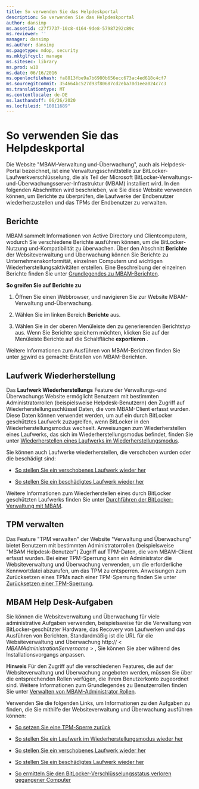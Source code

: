```yaml
---
title: So verwenden Sie das Helpdeskportal
description: So verwenden Sie das Helpdeskportal
author: dansimp
ms.assetid: c27f7737-10c8-4164-9de8-57987292c89c
ms.reviewer: ''
manager: dansimp
ms.author: dansimp
ms.pagetype: mdop, security
ms.mktglfcycl: manage
ms.sitesec: library
ms.prod: w10
ms.date: 06/16/2016
ms.openlocfilehash: fa8813fbe9a7b6980b656ecc673ac4ed618c4cf7
ms.sourcegitcommit: 354664bc527d93f80687cd2eba70d1eea024c7c3
ms.translationtype: MT
ms.contentlocale: de-DE
ms.lasthandoff: 06/26/2020
ms.locfileid: "10811689"
---
```

# So verwenden Sie das Helpdeskportal


Die Website "MBAM-Verwaltung und-Überwachung", auch als Helpdesk-Portal bezeichnet, ist eine Verwaltungsschnittstelle zur BitLocker-Laufwerkverschlüsselung, die als Teil der Microsoft BitLocker-Verwaltungs-und-Überwachungsserver-Infrastruktur (MBAM) installiert wird. In den folgenden Abschnitten wird beschrieben, wie Sie diese Website verwenden können, um Berichte zu überprüfen, die Laufwerke der Endbenutzer wiederherzustellen und das TPMs der Endbenutzer zu verwalten.

## <a href="" id="bkmk-reports"></a>Berichte


MBAM sammelt Informationen von Active Directory und Clientcomputern, wodurch Sie verschiedene Berichte ausführen können, um die BitLocker-Nutzung und-Kompatibilität zu überwachen. Über den Abschnitt **Berichte** der Websiteverwaltung und Überwachung können Sie Berichte zu Unternehmenskonformität, einzelnen Computern und wichtigen Wiederherstellungsaktivitäten erstellen. Eine Beschreibung der einzelnen Berichte finden Sie unter [Grundlegendes zu MBAM-Berichten](understanding-mbam-reports-mbam-2.md).

**So greifen Sie auf Berichte zu**

1.  Öffnen Sie einen Webbrowser, und navigieren Sie zur Website MBAM-Verwaltung und-Überwachung.

2.  Wählen Sie im linken Bereich **Berichte** aus.

3.  Wählen Sie in der oberen Menüleiste den zu generierenden Berichtstyp aus. Wenn Sie Berichte speichern möchten, klicken Sie auf der Menüleiste Berichte auf die Schaltfläche **exportieren** .

Weitere Informationen zum Ausführen von MBAM-Berichten finden Sie unter [so](how-to-generate-mbam-reports-mbam-2.md)wird es gemacht: Erstellen von MBAM-Berichten.

## <a href="" id="bkmk-drirec"></a>Laufwerk Wiederherstellung


Das **Laufwerk Wiederherstellungs** Feature der Verwaltungs-und Überwachungs Website ermöglicht Benutzern mit bestimmten Administratorrollen (beispielsweise Helpdesk-Benutzern) den Zugriff auf Wiederherstellungsschlüssel Daten, die vom MBAM-Client erfasst wurden. Diese Daten können verwendet werden, um auf ein durch BitLocker geschütztes Laufwerk zuzugreifen, wenn BitLocker in den Wiederherstellungsmodus wechselt. Anweisungen zum Wiederherstellen eines Laufwerks, das sich im Wiederherstellungsmodus befindet, finden Sie unter [Wiederherstellen eines Laufwerks im Wiederherstellungsmodus](how-to-recover-a-drive-in-recovery-mode-mbam-2.md).

Sie können auch Laufwerke wiederherstellen, die verschoben wurden oder die beschädigt sind:

-   [So stellen Sie ein verschobenes Laufwerk wieder her](how-to-recover-a-moved-drive-mbam-2.md)

-   [So stellen Sie ein beschädigtes Laufwerk wieder her](how-to-recover-a-corrupted-drive-mbam-2.md)

Weitere Informationen zum Wiederherstellen eines durch BitLocker geschützten Laufwerks finden Sie unter [Durchführen der BitLocker-Verwaltung mit MBAM](performing-bitlocker-management-with-mbam-mbam-2.md).

## <a href="" id="bkmk-manatpm"></a>TPM verwalten


Das Feature "TPM verwalten" der Website "Verwaltung und Überwachung" bietet Benutzern mit bestimmten Administratorrollen (beispielsweise "MBAM Helpdesk-Benutzer") Zugriff auf TPM-Daten, die vom MBAM-Client erfasst wurden. Bei einer TPM-Sperrung kann ein Administrator die Websiteverwaltung und Überwachung verwenden, um die erforderliche Kennwortdatei abzurufen, um das TPM zu entsperren. Anweisungen zum Zurücksetzen eines TPMs nach einer TPM-Sperrung finden Sie unter [Zurücksetzen einer TPM-Sperrung](how-to-reset-a-tpm-lockout-mbam-2.md).

## <a href="" id="bkmk-helpdesk"></a> MBAM Help Desk-Aufgaben


Sie können die Websiteverwaltung und Überwachung für viele administrative Aufgaben verwenden, beispielsweise für die Verwaltung von BitLocker-geschützter Hardware, das Recovery von Laufwerken und das Ausführen von Berichten. Standardmäßig ist die URL für die Websiteverwaltung und Überwachung http:// &lt; *MBAMAdministrationServername* &gt; , Sie können Sie aber während des Installationsvorgangs anpassen.

**Hinweis**  Für den Zugriff auf die verschiedenen Features, die auf der Websiteverwaltung und Überwachung angeboten werden, müssen Sie über die entsprechenden Rollen verfügen, die Ihrem Benutzerkonto zugeordnet sind. Weitere Informationen zum Grundlegendes zu Benutzerrollen finden Sie unter [Verwalten von MBAM-Administrator Rollen](how-to-manage-mbam-administrator-roles-mbam-2.md).

 

Verwenden Sie die folgenden Links, um Informationen zu den Aufgaben zu finden, die Sie mithilfe der Websiteverwaltung und Überwachung ausführen können:

-   [So setzen Sie eine TPM-Sperre zurück](how-to-reset-a-tpm-lockout-mbam-2.md)

-   [So stellen Sie ein Laufwerk im Wiederherstellungsmodus wieder her](how-to-recover-a-drive-in-recovery-mode-mbam-2.md)

-   [So stellen Sie ein verschobenes Laufwerk wieder her](how-to-recover-a-moved-drive-mbam-2.md)

-   [So stellen Sie ein beschädigtes Laufwerk wieder her](how-to-recover-a-corrupted-drive-mbam-2.md)

-   [So ermitteln Sie den BitLocker-Verschlüsselungsstatus verloren gegangener Computer](how-to-determine-bitlocker-encryption-state-of-lost-computers-mbam-2.md)

 

 





